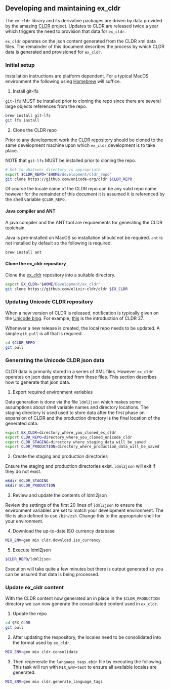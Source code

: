 ## Developing and maintaining ex_cldr

The `ex_cldr` library and its derivative packages are driven by data provided by the amazing [CLDR](https://cldr.unicode.org) project. Updates to CLDR are released twice a year which triggers the need to provision that data for `ex_cldr`.

`ex_cldr` operates on the json content generated from the CLDR xml data files. The remainder of this document describes the process by which CLDR data is generated and provisioned for `ex_cldr`.

### Initial setup

Installation instructions are platform dependent. For a typical MacOS environment the following using [Homebrew](https://brew.sh) will suffice.

1. Install git-lfs

`git-lfs` MUST be installed prior to cloning the repo since there are several large objects references from the repo.

```bash
brew install git-lfs
git lfs install
```

2. Clone the CLDR repo

Prior to any development work the [CLDR repository](https://github.com/unicode-org/cldr) should be cloned to the same development machine upon which `ex_cldr` development is to take place.

NOTE that `git-lfs` MUST be installed prior to cloning the repo.

```bash
# Set to whatever directory is appropriate
export $CLDR_REPO="$HOME/development/cldr_repo"
git clone https://github.com/unicode-org/cldr $CLDR_REPO
```

Of course the locale name of the CLDR repo can be any valid repo name however for the remainder of this document it is assumed it is referenced by the shell variable `$CLDR_REPO`.

#### Java compiler and ANT

A java compiler and the ANT tool are requirements for generating the CLDR toolchain.

Java is pre-installed on MacOS so installation should not be required. `ant` is not installed by default so the following is required:

```bash
brew install ant
```

#### Clone the ex_cldr repository

Clone the [ex_cldr](https://github.com/elixir-cldr/cldr) repository into a suitable directory.

```bash
export EX_CLDR="$HOME/Development/ex_cldr"
git clone https://github.com/elixir-cldr/cldr $EX_CLDR
```

### Updating Unicode CLDR repository

When a new version of CLDR is released, notification is typically given on the [Unicode blog](http://blog.unicode.org). For example, [this](http://blog.unicode.org/2020/04/unicode-locale-data-v37-released_23.html) is the introduction of CLDR 37.

Whenever a new release is created, the local repo needs to be updated. A simple `git pull` is all that is required.

```bash
cd $CLDR_REPO
git pull
```

### Generating the Unicode CLDR json data

CLDR data is primarily stored in a series of XML files. However `ex_cldr` operates on json data generated from these files.  This section describes how to generate that json data.

1. Export required environment variables

Data generation is done via the file `ldml2json` which makes some assumptions about shell variable names and directory locations. The staging directory is used used to store data after the first phase on expansion of CLDR and the production directory is the final location of the generated data.

```bash
export EX_CLDR=directory_where_you_cloned_ex_cldr
export CLDR_REPO=directory_where_you_cloned_unicode_cldr
export CLDR_STAGING=directory_where_staging_data_will_be_saved
export CLDR_PRODUCTION=directory_where_production_data_will_be_saved
```

2. Create the staging and production directories

Ensure the staging and production directories exist. `ldml2json` will exit if they do not exist.

```bash
mkdir $CLDR_STAGING
mkdir $CLDR_PRODUCTION
```

3. Review and update the contents of ldml2json

Review the settings of the first 20 lines of `ldml2json` to ensure the environment variables are set to match your development environment. The file is also defined to use `/bin/zsh`. Change this to the appropriate shell for your environment.

4. Download the up-to-date ISO currency database
```bash
MIX_ENV=gen mix cldr.download.iso_currency
```

5. Execute ldml2json
```bash
$CLDR_REPO/ldml2json
```

Execution will take quite a few minutes but there is output generated so you can be assured that data is being processed.

### Update ex_cldr content

With the CLDR content now generated an in place in the `$CLDR_PRODUCTION` directory we can now generate the consolidated content used in `ex_cldr`.

1. Update the repo
```bash
cd $EX_CLDR
git pull
```

2. After updating the respository, the locales need to be consolidated into the format used by `ex_cldr`
```bash
MIX_ENV=gen mix cldr.consolidate
```

3. Then regenerate the `language_tags.ebin` file by executing the following. This task will run with `MIX_ENV=test` to ensure all available locales are generated.
```bash
MIX_ENV=gen mix cldr.generate_language_tags
```


